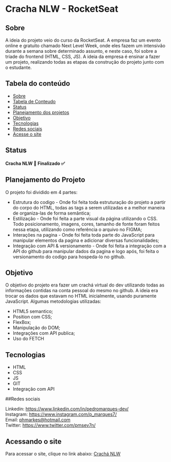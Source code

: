 # Cracha NLW - RocketSeat

## Sobre
  A ideia do projeto veio do curso da RocketSeat. A empresa faz um evento online e gratuito chamado Next Level Week, onde eles fazem um intensivão durante a semana sobre determinado assunto, e neste caso, foi sobre a tríade do frontend (HTML, CSS, JS).  A ideia da empresa é ensinar a fazer um projeto, realizando todas as etapas da construção do projeto junto com o estudante. 

## Tabela do conteúdo

   * [Sobre](#Sobre)
   * [Tabela de Conteudo](#tabela-de-conteudo)
   * [Status](#status)
   * [Planejamento dos projetos](#planejamento-dos-projetos)
   * [Objetivo](#objetivo)
   * [Tecnologias](#tecnologias)
   * [Redes sociais](#redes-sociais)
   * [Acesse o site](#acesse-o-site)

## Status
 
  #### Cracha NLW 🚀 Finalizado ✅
  
## Planejamento do Projeto

O projeto foi dividido em 4 partes:
  
  * Estrutura do codigo - Onde foi feita toda estruturação do projeto a partir do corpo do HTML, todas as tags a serem utilizadas e a melhor maneira de organiza-las de forma semântica;
  * Estilização - Onde foi feita a parte visual da página utilizando o CSS. Todo posicionamento, imagens, cores, tamanho de fonte foram feitos nessa etapa, utilizando como referência o arquivo no FIGMA; 
  * Interações na pagina - Onde foi feita toda parte do JavaScript para manipular elementos da pagina e adicionar diversas funcionalidades;
  * Integração com API & versionamento - Onde foi feita a integração com a API do github para manipular dados da pagina e logo após, foi feita o versionamento do codigo para hospeda-lo no github.
      

## Objetivo

  O objetivo do projeto era fazer um crachá virtual do dev utilizando todas as informações contidas na conta pessoal do mesmo no github. A ideia era trocar os dados que estavam no HTML inicialmente, usando puramente JavaScript.
  Algumas metodologias utilizadas:
   
   * HTML5 semantico;
   * Position com CSS;
   * FlexBox;
   * Manipulação do DOM;
   * Integrações com API publica;
   * Uso do FETCH



## Tecnologias

 * HTML
 * CSS
 * JS
 * GIT
 * Integração com API

##Redes sociais

  Linkedin: https://www.linkedin.com/in/pedromarques-dev/ <br>
  Instagram: https://www.instagram.com/p_marques7/ <br>
  Email: phmarkes@hotmail.com <br>
  Twitter: https://www.twitter.com/pmsev7n/

## Acessando o site

Para acessar o site, clique no link abaixo:
<a href= "https://pedromarques-dev.github.io/cracha-nlw/" target= "_blank">Crachá NLW</a>
